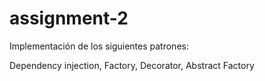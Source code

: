 # assignment-2

Implementación de los siguientes patrones:

Dependency injection,
Factory,
Decorator,
Abstract Factory
